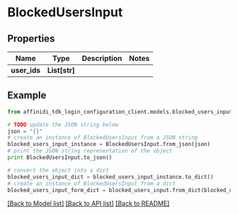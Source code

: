 # BlockedUsersInput

## Properties

| Name         | Type          | Description | Notes |
| ------------ | ------------- | ----------- | ----- |
| **user_ids** | **List[str]** |             |

## Example

```python
from affinidi_tdk_login_configuration_client.models.blocked_users_input import BlockedUsersInput

# TODO update the JSON string below
json = "{}"
# create an instance of BlockedUsersInput from a JSON string
blocked_users_input_instance = BlockedUsersInput.from_json(json)
# print the JSON string representation of the object
print BlockedUsersInput.to_json()

# convert the object into a dict
blocked_users_input_dict = blocked_users_input_instance.to_dict()
# create an instance of BlockedUsersInput from a dict
blocked_users_input_form_dict = blocked_users_input.from_dict(blocked_users_input_dict)
```

[[Back to Model list]](../README.md#documentation-for-models) [[Back to API list]](../README.md#documentation-for-api-endpoints) [[Back to README]](../README.md)
